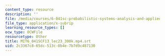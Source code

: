 ```yaml
---
content_type: resource
description: ''
file: /media/courses/6-041sc-probabilistic-systems-analysis-and-applied-probability-fall-2013/2c3367c865dc513c0b4e7b7d9c487130_MIT6_041SCF13_lec23_300k.mp4.srt
file_type: application/x-subrip
learning_resource_types: []
ocw_type: OCWFile
resourcetype: Other
title: MIT6_041SCF13_lec23_300k.mp4.srt
uid: 2c3367c8-65dc-513c-0b4e-7b7d9c487130
---
```


